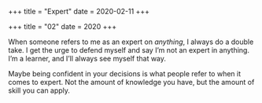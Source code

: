+++
title = "Expert"
date = 2020-02-11
+++

+++
title = "02"
date = 2020
+++

When someone refers to me as an expert on _anything_, I always do a double take. I get the urge to defend myself and say I’m not an expert in anything. I’m a learner, and I’ll always see myself that way.&nbsp;

Maybe being confident in your decisions is what people refer to when it comes to expert. Not the amount of knowledge you have, but the amount of skill you can apply.